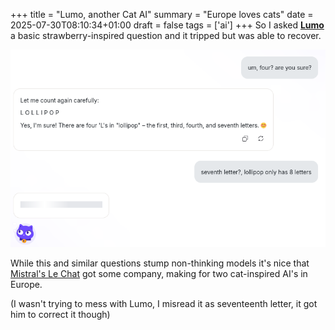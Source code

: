 +++
title = "Lumo, another Cat AI"
summary = "Europe loves cats"
date = 2025-07-30T08:10:34+01:00
draft = false
tags = ['ai']
+++
So I asked [**Lumo**](https://lumo.proton.me/guest) a basic strawberry-inspired question and it tripped but was able to recover.

![Lumo](lumo.png)

While this and similar questions stump non-thinking models it's nice that [Mistral's Le Chat](https://mistral.ai/products/le-chat) got some company, making for two cat-inspired AI's in Europe.

(I wasn't trying to mess with Lumo, I misread it as seventeenth letter, it got him to correct it though)
